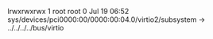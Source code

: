 lrwxrwxrwx 1 root root 0 Jul 19 06:52 sys/devices/pci0000:00/0000:00:04.0/virtio2/subsystem -> ../../../../bus/virtio
